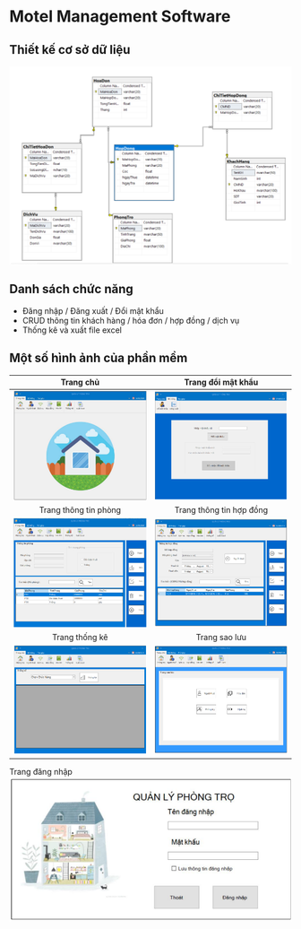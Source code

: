 # Motel Management Software

## Thiết kế cơ sở dữ liệu

![Screenshot](assets/report/database.png)

## Danh sách chức năng

- Đăng nhập /  Đăng xuất /  Đổi mật khẩu
- CRUD thông tin khách hàng / hóa đơn / hợp đồng / dịch vụ
- Thống kê và xuất file excel

## Một số hình ảnh của phần mềm

Trang chủ             |  Trang đổi mật khẩu
:-------------------------:|:-------------------------:
![Trang chủ](assets/report/homepage.png)  |  ![Trang đỏi mật khẩu](assets/report/page5.png)
Trang thông tin phòng             |  Trang thông tin hợp đồng
![Trang thông tin phòng](assets/report/page1.png)  |  ![Trang thông tin hợp đồng](assets/report/page2.png)
Trang thống kê             |  Trang sao lưu
![Trang thống kê](assets/report/page3.png)  |  ![Trang sao lưu](assets/report/page4.png)

Trang đăng nhập
![Trang đăng nhập](assets/report/signin.png)